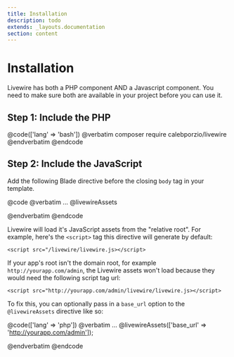 ```yaml
---
title: Installation
description: todo
extends: _layouts.documentation
section: content
---
```


# Installation

Livewire has both a PHP component AND a Javascript component. You need to make sure both are available in your project before you can use it.

## Step 1: Include the PHP
@code(['lang' => 'bash'])
@verbatim
composer require calebporzio/livewire
@endverbatim
@endcode

## Step 2: Include the JavaScript
Add the following Blade directive before the closing `body` tag in your template.

@code
@verbatim
    ...
    @livewireAssets
</body>
</html>
@endverbatim
@endcode

Livewire will load it's JavaScript assets from the "relative root". For example, here's the `<script>` tag this directive will generate by default:

`<script src="/livewire/livewire.js></script>`

If your app's root isn't the domain root, for example `http://yourapp.com/admin`, the Livewire assets won't load because they would need the following script tag url:

`<script src="http://yourapp.com/admin/livewire/livewire.js></script>`

To fix this, you can optionally pass in a `base_url` option to the `@livewireAssets` directive like so:

@code(['lang' => 'php'])
@verbatim
    ...
    @livewireAssets(['base_url' => 'http://yourapp.com/admin']);
</body>
</html>
@endverbatim
@endcode
